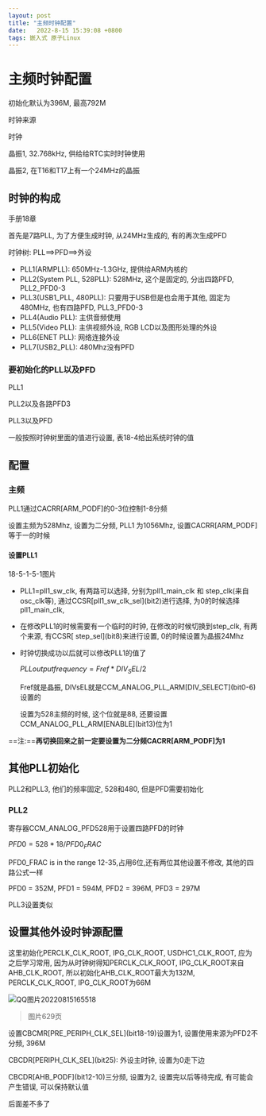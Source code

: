 ```yaml
---
layout: post
title: "主频时钟配置" 
date:   2022-8-15 15:39:08 +0800
tags: 嵌入式 原子Linux   
---
```


# 主频时钟配置

初始化默认为396M, 最高792M

时钟来源

时钟

晶振1, 32.768kHz, 供给给RTC实时时钟使用

晶振2, 在T16和T17上有一个24MHz的晶振

## 时钟的构成

手册18章

首先是7路PLL, 为了方便生成时钟, 从24MHz生成的, 有的再次生成PFD

时钟树: PLL\==>PFD\==>外设

+   PLL1(ARMPLL): 650MHz-1.3GHz, 提供给ARM内核的
+   PLL2(System PLL, 528PLL): 528MHz, 这个是固定的, 分出四路PFD, PLL2_PFD0-3
+   PLL3(USB1_PLL, 480PLL): 只要用于USB但是也会用于其他, 固定为480MHz, 也有四路PFD, PLL3_PFD0-3
+   PLL4(Audio PLL): 主供音频使用
+   PLL5(Video PLL): 主供视频外设, RGB LCD以及图形处理的外设
+   PLL6(ENET PLL): 网络连接外设
+   PLL7(USB2_PLL): 480Mhz没有PFD

### 要初始化的PLL以及PFD

PLL1

PLL2以及各路PFD3

PLL3以及PFD

一般按照时钟树里面的值进行设置, 表18-4给出系统时钟的值

## 配置

### 主频

PLL1通过CACRR[ARM_PODF]的0-3位控制1-8分频

设置主频为528Mhz, 设置为二分频, PLL1 为1056Mhz, 设置CACRR[ARM_PODF]等于一的时候

#### 设置PLL1

18-5-1-5-1图片

+   PLL1=pll1_sw_clk, 有两路可以选择, 分别为pll1_main_clk 和 step_clk(来自osc_clk等), 通过CCSR\[pll1_sw_clk_sel](bit2)进行选择, 为0的时候选择pll1_main_clk, 

+   在修改PLL1的时候需要有一个临时的时钟, 在修改的时候切换到step_clk, 有两个来源, 有CCSR\[ step_sel](bit8)来进行设置, 0的时候设置为晶振24Mhz

+   时钟切换成功以后就可以修改PLL1的值了

    $PLL output frequency = Fref * DIV_SEL/2$

    Fref就是晶振, DIVsEL就是CCM_ANALOG_PLL_ARM\[DIV_SELECT](bit0-6)设置的

    设置为528主频的时候, 这个位就是88, 还要设置CCM_ANALOG_PLL_ARM\[ENABLE](bit13)位为1

==注:==**再切换回来之前一定要设置为二分频CACRR[ARM_PODF]为1**

## 其他PLL初始化

PLL2和PLL3, 他们的频率固定, 528和480, 但是PFD需要初始化



### PLL2

寄存器CCM_ANALOG_PFD528用于设置四路PFD的时钟

$PFD0= 528*18/PFD0_FRAC$

 PFD0_FRAC is in the range 12-35,占用6位,还有两位其他设置不修改,  其他的四路公式一样

PFD0 = 352M, PFD1 = 594M, PFD2 = 396M, PFD3 = 297M

PLL3设置类似

## 设置其他外设时钟源配置

这里初始化PERCLK_CLK_ROOT, IPG_CLK_ROOT, USDHC1_CLK_ROOT, 应为之后学习常用, 因为从时钟树得知PERCLK_CLK_ROOT, IPG_CLK_ROOT来自AHB_CLK_ROOT, 所以初始化AHB_CLK_ROOT最大为132M, PERCLK_CLK_ROOT, IPG_CLK_ROOT为66M

![QQ图片20220815165518](https://blog-1308522872.cos.ap-beijing.myqcloud.com/jhy/202212312358194.png)

>   图片629页

设置CBCMR\[PRE_PERIPH_CLK_SEL](bit18-19)设置为1, 设置使用来源为PFD2不分频, 396M

CBCDR\[PERIPH_CLK_SEL](bit25): 外设主时钟, 设置为0走下边

CBCDR\[AHB_PODF](bit12-10)三分频, 设置为2, 设置完以后等待完成, 有可能会产生错误, 可以保持默认值

后面差不多了









